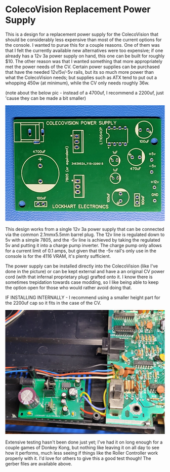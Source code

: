 # ColecoVision Replacement Power Supply
This is a design for a replacement power supply for the ColecoVision that should be considerably less expensive than most of the current options for the console. I wanted to purue this for a couple reasons. One of them was that I felt the currently available new alternatives were too expensive; if one already has a 12v 3a power supply on hand, this one can be built for roughly $10. The other reason was that I wanted something that more appropriately met the power needs of the CV. Certain power supplies can be purchased that have the needed 12v/5v/-5v rails, but its so much more power than what the ColecoVision needs; but supplies such as ATX tend to put out a whopping 450w (at minimum), while the CV only needs roughly 36w. 

(note about the below pic - instead of a 4700uf, I recommend a 2200uf, just 'cause they can be made a bit smaller)

![barepcb](https://github.com/nateo87/ColecoVision-power-supply/blob/main/bare%20pcb.jpg)

This design works from a single 12v 3a power supply that can be connected via the common 2.1mmx5.5mm barrel plug. The 12v line is regulated down to 5v with a simple 7805, and the -5v line is achieved by taking the regulated 5v and putting it into a charge pump inverter. The charge pump only allows for a current limit of 0.1 amps, but given that the -5v rail's only use in the console is for the 4116 VRAM, it's plenty sufficient.

The power supply can be installed directly into the ColecoVision (like I've done in the picture) or can be kept external and have a an original CV power cord (with that infernal proprietary plug) grafted onto it. I know there is sometimes trepidation towards case modding, so I like being able to keep the option open for those who would rather avoid doing that.

IF INSTALLING INTERNALLY - I recommend using a smaller height part for the 2200uf cap so it fits in the case of the CV.

![powersupplyinstalled](https://github.com/nateo87/ColecoVision-power-supply/blob/main/installed%20in%20CV.jpg)

Extensive testing hasn't been done just yet; I've had it on long enough for a couple games of Donkey Kong, but nothing like leaving it on all day to see how it performs, much less seeing if things like the Roller Controller work properly with it. I'd love for others to give this a good test though! The gerber files are available above.
